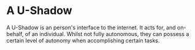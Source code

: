 A U-Shadow
==========

A U-Shadow is an person's interface to the internet. It acts for, and on-behalf, of an individual. Whilst not fully autonomous, they can possess a certain level of autonomy when accomplishing certain tasks.



